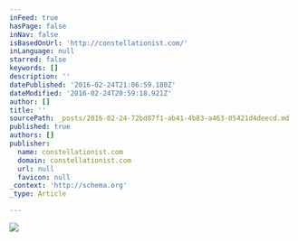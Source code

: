 ```yaml
---
inFeed: true
hasPage: false
inNav: false
isBasedOnUrl: 'http://constellationist.com/'
inLanguage: null
starred: false
keywords: []
description: ''
datePublished: '2016-02-24T21:06:59.180Z'
dateModified: '2016-02-24T20:59:18.921Z'
author: []
title: ''
sourcePath: _posts/2016-02-24-72bd87f1-ab41-4b83-a463-05421d4deecd.md
published: true
authors: []
publisher:
  name: constellationist.com
  domain: constellationist.com
  url: null
  favicon: null
_context: 'http://schema.org'
_type: Article

---
```

![](http://i2.wp.com/03a7620.netsolhost.com/WordPress/wp-content/uploads/2016/01/screenshot_2016-01-20-06-27-34.png?w=1008)